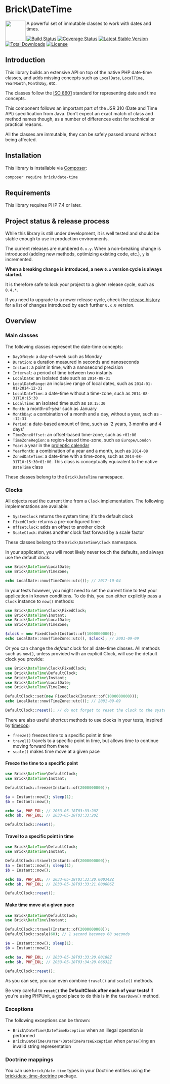 Brick\DateTime
==============

<img src="https://raw.githubusercontent.com/brick/brick/master/logo.png" alt="" align="left" height="64">

A powerful set of immutable classes to work with dates and times.

[![Build Status](https://github.com/brick/date-time/workflows/CI/badge.svg)](https://github.com/brick/date-time/actions)
[![Coverage Status](https://coveralls.io/repos/github/brick/date-time/badge.svg?branch=master)](https://coveralls.io/github/brick/date-time?branch=master)
[![Latest Stable Version](https://poser.pugx.org/brick/date-time/v/stable)](https://packagist.org/packages/brick/date-time)
[![Total Downloads](https://poser.pugx.org/brick/date-time/downloads)](https://packagist.org/packages/brick/date-time)
[![License](https://img.shields.io/badge/license-MIT-blue.svg)](http://opensource.org/licenses/MIT)

Introduction
------------

This library builds an extensive API on top of the native PHP date-time classes, and adds missing concepts such as `LocalDate`, `LocalTime`, `YearMonth`, `MonthDay`, etc.

The classes follow the [ISO 8601](http://en.wikipedia.org/wiki/ISO_8601) standard for representing date and time concepts.

This component follows an important part of the JSR 310 (Date and Time API) specification from Java.
Don't expect an exact match of class and method names though, as a number of differences exist for technical or practical reasons.

All the classes are immutable, they can be safely passed around without being affected.

Installation
------------

This library is installable via [Composer](https://getcomposer.org/):

```bash
composer require brick/date-time
```

Requirements
------------

This library requires PHP 7.4 or later.

Project status & release process
--------------------------------

While this library is still under development, it is well tested and should be stable enough to use in production environments.

The current releases are numbered `0.x.y`. When a non-breaking change is introduced (adding new methods, optimizing existing code, etc.), `y` is incremented.

**When a breaking change is introduced, a new `0.x` version cycle is always started.**

It is therefore safe to lock your project to a given release cycle, such as `0.4.*`.

If you need to upgrade to a newer release cycle, check the [release history](https://github.com/brick/date-time/releases) for a list of changes introduced by each further `0.x.0` version.

Overview
--------

### Main classes

The following classes represent the date-time concepts:

- `DayOfWeek`: a day-of-week such as Monday
- `Duration`: a duration measured in seconds and nanoseconds
- `Instant`: a point in time, with a nanosecond precision
- `Interval`: a period of time between two instants
- `LocalDate`: an isolated date such as `2014-08-31`
- `LocalDateRange`: an inclusive range of local dates, such as `2014-01-01/2014-12-31`
- `LocalDateTime`: a date-time without a time-zone, such as `2014-08-31T10:15:30`
- `LocalTime`: an isolated time such as `10:15:30`
- `Month`: a month-of-year such as January
- `MonthDay`: a combination of a month and a day, without a year, such as `--12-31`
- `Period`: a date-based amount of time, such as '2 years, 3 months and 4 days'
- `TimeZoneOffset`: an offset-based time-zone, such as `+01:00`
- `TimeZoneRegion`: a region-based time-zone, such as `Europe/London`
- `Year`: a year in the [proleptic calendar](http://en.wikipedia.org/wiki/Proleptic_Gregorian_calendar)
- `YearMonth`: a combination of a year and a month, such as `2014-08`
- `ZonedDateTime`: a date-time with a time-zone, such as `2014-08-31T10:15:30+01:00`.
   This class is conceptually equivalent to the native `DateTime` class

These classes belong to the `Brick\DateTime` namespace.

### Clocks

All objects read the current time from a `Clock` implementation. The following implementations are available:

- `SystemClock` returns the system time; it's the default clock
- `FixedClock`: returns a pre-configured time
- `OffsetClock`: adds an offset to another clock
- `ScaleClock`: makes another clock fast forward by a scale factor

These classes belong to the `Brick\DateTime\Clock` namespace.

In your application, you will most likely never touch the defaults, and always use the default clock:

```php
use Brick\DateTime\LocalDate;
use Brick\DateTime\TimeZone;

echo LocalDate::now(TimeZone::utc()); // 2017-10-04
```

In your tests however, you might need to set the current time to test your application in known conditions. To do this, you can either explicitly pass a `Clock` instance to  `now()` methods:

```php
use Brick\DateTime\Clock\FixedClock;
use Brick\DateTime\Instant;
use Brick\DateTime\LocalDate;
use Brick\DateTime\TimeZone;

$clock = new FixedClock(Instant::of(1000000000));
echo LocalDate::now(TimeZone::utc(), $clock); // 2001-09-09
```

Or you can change the *default* clock for all date-time classes. All methods such as `now()`, unless provided with an explicit Clock, will use the default clock you provide:

```php
use Brick\DateTime\Clock\FixedClock;
use Brick\DateTime\DefaultClock;
use Brick\DateTime\Instant;
use Brick\DateTime\LocalDate;
use Brick\DateTime\TimeZone;

DefaultClock::set(new FixedClock(Instant::of(1000000000)));
echo LocalDate::now(TimeZone::utc()); // 2001-09-09

DefaultClock::reset(); // do not forget to reset the clock to the system clock!
```

There are also useful shortcut methods to use clocks in your tests, inspired by [timecop](https://github.com/travisjeffery/timecop):

- `freeze()` freezes time to a specific point in time
- `travel()` travels to a specific point in time, but allows time to continue moving forward from there
- `scale()` makes time move at a given pace

#### Freeze the time to a specific point

```php
use Brick\DateTime\DefaultClock;
use Brick\DateTime\Instant;

DefaultClock::freeze(Instant::of(2000000000));

$a = Instant::now(); sleep(1);
$b = Instant::now();

echo $a, PHP_EOL; // 2033-05-18T03:33:20Z
echo $b, PHP_EOL; // 2033-05-18T03:33:20Z

DefaultClock::reset();
```

#### Travel to a specific point in time

```php
use Brick\DateTime\DefaultClock;
use Brick\DateTime\Instant;

DefaultClock::travel(Instant::of(2000000000));
$a = Instant::now(); sleep(1);
$b = Instant::now();

echo $a, PHP_EOL; // 2033-05-18T03:33:20.000342Z
echo $b, PHP_EOL; // 2033-05-18T03:33:21.000606Z

DefaultClock::reset();
```

#### Make time move at a given pace

```php
use Brick\DateTime\DefaultClock;
use Brick\DateTime\Instant;

DefaultClock::travel(Instant::of(2000000000));
DefaultClock::scale(60); // 1 second becomes 60 seconds

$a = Instant::now(); sleep(1);
$b = Instant::now();

echo $a, PHP_EOL; // 2033-05-18T03:33:20.00188Z
echo $b, PHP_EOL; // 2033-05-18T03:34:20.06632Z

DefaultClock::reset();
```

As you can see, you can even combine `travel()` and `scale()` methods.

Be very careful to **`reset()` the DefaultClock after each of your tests!** If you're using PHPUnit, a good place to do this is in the `tearDown()` method.

### Exceptions

The following exceptions can be thrown:

- `Brick\DateTime\DateTimeException` when an illegal operation is performed
- `Brick\DateTime\Parser\DateTimeParseException` when `parse()`ing an invalid string representation

### Doctrine mappings

You can use `brick/date-time` types in your Doctrine entities using the [brick/date-time-doctrine](https://github.com/brick/date-time-doctrine) package.
